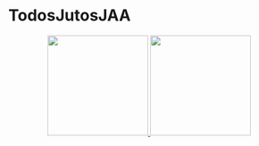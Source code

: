 # TodosJutosJAA
<div align="center">
  <a href="https://github.com/TodosJuntosJAA">
  <img height="180em" src="https://github-readme-stats.vercel.app/api?username=TodosJuntosJAA&show_icons=true&theme=dark&include_all_commits=true&count_private=true"/>
  <img height="180em" src="https://github-readme-stats.vercel.app/api/top-langs/?username=TodosJuntosJAA&layout=compact&langs_count=7&theme=dark"/>
</div>
